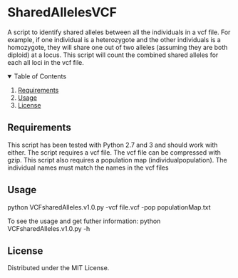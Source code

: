 # SharedAllelesVCF
A script to identify shared alleles between all the individuals in a vcf file.  For example, if one individual is a heterozygote and the other individuals is a homozygote, they will share one out of two alleles (assuming they are both diploid) at a locus.  This script will count the combined shared alleles for each all loci in the vcf file.

<!-- TABLE OF CONTENTS -->
<details open="open">
  <summary>Table of Contents</summary>
  <ol>
    <li><a href="#requirements">Requirements</a></li>
    <li><a href="#usage">Usage</a></li>
    <li><a href="#license">License</a></li>
  </ol>
</details>

<!-- requirements -->
## Requirements

This script has been tested with Python 2.7 and 3 and should work with either.
The script requires a vcf file.  The vcf file can be compressed with gzip.  This script also requires a population map (individual<tab>population).  The individual names must match the names in the vcf files

<!-- usage -->
## Usage

python VCFsharedAlleles.v1.0.py -vcf file.vcf -pop populationMap.txt

To see the usage and get futher information: python VCFsharedAlleles.v1.0.py -h

<!-- license -->
## License 

Distributed under the MIT License.
